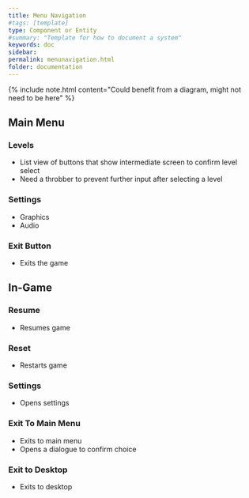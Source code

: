 ```yaml
---
title: Menu Navigation
#tags: [template]
type: Component or Entity
#summary: "Template for how to document a system"
keywords: doc
sidebar:
permalink: menunavigation.html
folder: documentation
---
```


{% include note.html content="Could benefit from a diagram, might not need to be here" %}

## Main Menu

### Levels

- List view of buttons that show intermediate screen to confirm level select
- Need a throbber to prevent further input after selecting a level

### Settings

- Graphics
- Audio

### Exit Button

- Exits the game

## In-Game

### Resume

- Resumes game

### Reset

- Restarts game

### Settings

- Opens settings

### Exit To Main Menu

- Exits to main menu
- Opens a dialogue to confirm choice

### Exit to Desktop

- Exits to desktop
